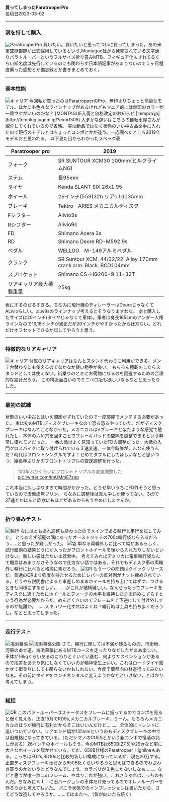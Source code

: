 
**買ってしまったParatrooperPro**  
投稿日2023-03-02

---

### 満を持して購入

<img alt="ParatrooperPro" src="/bike/md/Paratrooper/Photo/0/0.jpg">
買いたい。買いたいと思ってついに買ってしまった。あの米軍空挺部隊が正式採用しているという,Montague社から発売されている文字通りパラトルーパーというフルサイズ折り畳みMTB。フィギュア化もされてるくらい知名度は先行しているのにも関わらず日本語記事があまりないので１ヶ月程度乗った感想とか備忘録とか書きまとめておく。

---

### 基本性能

<img alt="キャリア" src="/bike/md/Paratrooper/Photo/0/8.jpg">
今回私が買ったのはParatropperのPro、無印よりちょっと高級なモデル。ほかにも色々なラインナップがあるけれどもマニア的には無印のカラーが一番ウケがいいのかな？
[MONTAGUE入荷と価格改定のお知らせ | tempra.jp](http://templug.jugem.jp/?eid=1508)
大まかな違いはこちらの自転車屋さんが紹介してくれているので省略。
実は新品ではなく状態のいい中古品を手に入れたので現行のモデルとはちょっとコンポとかが違う。一応調べたところ2019年モデルだと思われる。
以下見た目からわかったスペック表

| Paratrooper pro | 2019 |
|---|---|
| フォーク | SR SUNTOUR XCM30 100mm(ヒルクライムNG) |
| ステム | 長95mm |
| タイヤ | Kenda SLANT SIX 26x1.95 |
| ホイール | 26インチ(559)32h リアo.l.d135mm |
| ブレーキ | Tektro　ARIES メカニカルディスク |
| Fシフター | Alivio3s |
| Rシフター | Alivio9s |
| FD | Shimano Acera 3s |
| RD | Shimano Deore RD-M592 9s |
| ペダル | WELLGO　M-149アルミペダル |
| クランク | SR Suntour XCM. 44/32/22. Alloy 170mm crank arm. Black. BCD104mm |
| スプロケット | Shimano CS-HG200-9 11-32T |
| リアキャリア最大積載重量 | 25kg |

表にするのだるすぎる。ちなみに現行機のディレーラーはDeoreじゃなくてALivioらしい。まあ9sのラインナップ考えるとそうなりますわな。
あと購入したサイズは20インチ(タイヤじゃなくて車体)。筆者は身長165cmのアンダー人権ラインなので16,18インチが適正だが20インチがやすかったから仕方ない。どれだけオフセットできるか試してやろうと思う。

---

### 特徴的なリアキャリア

<img alt="キャリア" src="/bike/md/Paratrooper/Photo/0/7.jpg">
付属のリアキャリアはなんとスタンド代わりに利用ができる。メンテ台替わりにも使えるのでなかなか使い勝手が良い。
もちろん積載をしたらスタンドとしては使えない。街乗りのときにお荷物になるのを回避するための合理的な設計だろう。
この構造面白いのでミニベロ版も欲しいなぁなどと思ったりした。

---

### 最初の試練

状態のいい中古とはいえ調節がずれていたので一度部屋でメンテする必要があった。
実は初のMTB,ディスクブレーキなので恐る恐るやっていた。だがディスクブレーキはなんてことなかった。メカニカルはVブレーキと似たような感覚で触れたし、本体の六角穴を回すことでブレーキパッドの間隔を調整できるという非常に優れモノだった。
一番の敵はよく見知っていたFDの調整だった。大抵の入門クロスバイクに取り付けられている３速変速。一体今時誰がこんなん使うんだ？時代はフロントシングルですよ！せめてダブルにしてほしいなどと思いつつ、幾億年ぶりかのフロントトリプルの変速調整を行った。

> 100年ぶりくらいにフロントトリプルの変速調整した [pic.twitter.com/lmUMmE7zep](https://twitter.com/ADlGCrQjlnyDKCg/status/1623669795878211585)

これ本当に久しぶりすぎて時間がかかった。どうせ早いうちにFD外そうと思っているので虚無虚無プリン。
ちなみに調整後は真ん中しか使ってない。3x9で27速とかほんと詐欺にもほどがあるからもうやめにしませんか。

---

### 折り畳みテスト

<img alt="輪行" src="/bike/md/Paratrooper/Photo/0/1.jpg">
なにはともあれ調整も終わったのでメインである輪行と走行を試してみた。
とりあえず部屋の隅にあったオーストリッチの700c輪行袋なら入るだろう……と思ったが難しかった。

<img alt="袋" src="/bike/md/Paratrooper/Photo/0/2.jpg">
単なる両輪外しに比べて幅があるらしく、試行錯誤の結果どうにか入ったがフロントホイールを後から入れたりしないといけない。新しい袋はただいま詮索中。
考えてみればアメリカに電車輪行袋なんて概念はあまりなさそうなので仕方ない話ではある。それでもディスク車の両輪外し輪行に比べると格段に楽だろう。

<img alt="QR" src="/bike/md/Paratrooper/Photo/0/3.jpg">
もう一つの問題はクイックリリースだ。普通のQRより強度を持たせるためにレバーの反対側がナット締めされている。どうやら説明書によると串差しのままホイールを持ち上げてはずす、つけるときも同様にするらしい。……がこれが結構難しい。なんせったってブレーキをディスクに通すためにホイールとフォークの水平を維持したまま斜めにずらすという行為が必要だからだ。めんどくさいのでフレームを上下逆にして付け外しするのが無難か。
……スキュワー化すればよくね？輪行時は工具も持ち歩くだろうし。などと思ってしまった。

---

### 走行テスト

<img alt="海浜幕張" src="/bike/md/Paratrooper/Photo/0/4.jpg">
<img alt="海浜幕張公園" src="/bike/md/Paratrooper/Photo/0/5.jpg">
さて、輪行に関しては不満が残るものの、市街地、河原のあぜ道、海浜幕張にあるMTBコースを走ったりなどしたがまあ楽しい。車体が16kgくらいあるのにわりとぐいぐい進む、何よりサスペンションがあるので段差をあまり気にしなくていいのが精神衛生上いい。これはロードタイヤ履かせて街乗りにしても腐らないかもしれない。今度千葉県内の林道行ってみたいなぁ。その前にタイヤをコンチネンタルに変えようかなどといけないことばかり考えてしまう。

---

### 総括

<img alt="QR" src="/bike/md/Paratrooper/Photo/0/6.jpg">
このパラトルーパーはステータスをフレームに振ってるのでコンポを見ると弱く見える。正直15万でRD9s,メカニカルブレーキ…うーん。もちろんメカニカルのほうが輪行に有利だからそこはいいんだけど……。
全体的にトレンドに追いついていない。リアエンド幅が135mmというのもディスクブレーキの中では旧規格になってきている。（ただシマノのCUESとかいう新コンポで復活の兆しがある）26インチのホイールもそう。今のMTBは650B(27.5)や29erなど更に大きなホイールを履かせている。ただ、650B仕様のParatropper Highlineもある。こっちはFD2s,RD10sと比較的新しい構成になっているが、現在20万する。正直ディスクブレーキ車だから650B化くらいやろうと思えばできるのでわざわざ買うのかというとどうなんでしょう。カラバリが１色しかないしなぁ……。などと思うが唯一無二のフレーム、やはりこれが強い。これさえあればこっちのもんだ。ちなみにＡｌｉに旧バージョンの車体だけ売ってるのでオレノルーパーを作ろうかと考えてもいた。
バニラ状態でのインプレッションは書いたから、さてどう改造してやろうか。……ではまた～。（気が向いたら続く）
